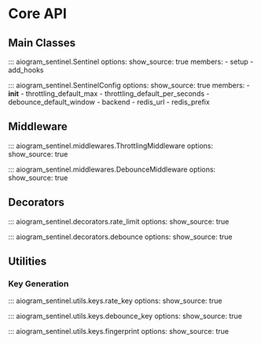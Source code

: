 # Core API

## Main Classes

::: aiogram_sentinel.Sentinel
    options:
      show_source: true
      members:
        - setup
        - add_hooks

::: aiogram_sentinel.SentinelConfig
    options:
      show_source: true
      members:
        - __init__
        - throttling_default_max
        - throttling_default_per_seconds
        - debounce_default_window
        - backend
        - redis_url
        - redis_prefix

## Middleware

::: aiogram_sentinel.middlewares.ThrottlingMiddleware
    options:
      show_source: true

::: aiogram_sentinel.middlewares.DebounceMiddleware
    options:
      show_source: true

## Decorators

::: aiogram_sentinel.decorators.rate_limit
    options:
      show_source: true

::: aiogram_sentinel.decorators.debounce
    options:
      show_source: true

## Utilities

### Key Generation

::: aiogram_sentinel.utils.keys.rate_key
    options:
      show_source: true

::: aiogram_sentinel.utils.keys.debounce_key
    options:
      show_source: true

::: aiogram_sentinel.utils.keys.fingerprint
    options:
      show_source: true



